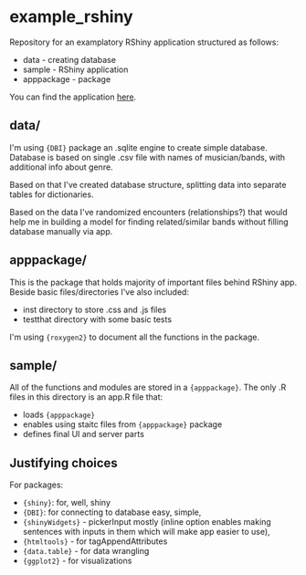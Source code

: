 # example_rshiny

Repository for an examplatory RShiny application structured as follows:

- data - creating database
- sample - RShiny application
- apppackage - package

You can find the application [here](http://dominikzabinski.com:3838/sample/).

## data/

I'm using <code>{DBI}</code> package an .sqlite engine to create simple database. Database is based on single .csv file with names of musician/bands, with additional info about genre. 

Based on that I've created database structure, splitting data into separate tables for dictionaries. 

Based on the data I've randomized encounters (relationships?) that would help me in building a model for finding related/similar bands without filling database manually via app.

## apppackage/

This is the package that holds majority of important files behind RShiny app. Beside basic files/directories I've also included:

- inst directory to store .css and .js files
- testthat directory with some basic tests

I'm using <code>{roxygen2}</code> to document all the functions in the package. 

## sample/

All of the functions and modules are stored in a <code>{apppackage}</code>. The only .R files in this directory is an app.R file that:

- loads <code>{apppackage}</code>
- enables using staitc files from <code>{apppackage}</code> package
- defines final UI and server parts

## Justifying choices

For packages:

- <code>{shiny}</code>: for, well, shiny
- <code>{DBI}</code>: for connecting to database easy, simple, 
- <code>{shinyWidgets}</code> - pickerInput mostly (inline option enables making sentences with inputs in them which will make app easier to use),
- <code>{htmltools}</code> - for tagAppendAttributes
- <code>{data.table}</code> - for data wrangling
- <code>{ggplot2}</code> - for visualizations
